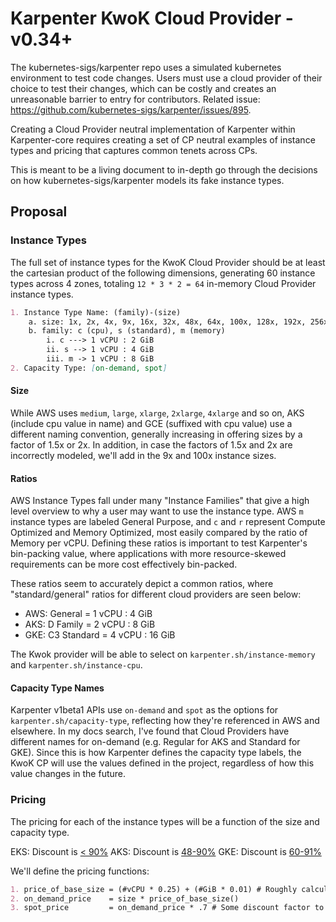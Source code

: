 # Karpenter KwoK Cloud Provider - v0.34+

The kubernetes-sigs/karpenter repo uses a simulated kubernetes environment to test code changes. Users must use a cloud provider of their choice to test their changes, which can be costly and creates an unreasonable barrier to entry for contributors. Related issue: https://github.com/kubernetes-sigs/karpenter/issues/895.

Creating a Cloud Provider neutral implementation of Karpenter within Karpenter-core requires creating a set of CP neutral examples of instance types and pricing that captures common tenets across CPs. 

This is meant to be a living document to in-depth go through the decisions on how kubernetes-sigs/karpenter models its fake instance types. 

## Proposal

### Instance Types
The full set of instance types for the KwoK Cloud Provider should be at least the cartesian product of the following dimensions, generating 60 instance types across 4 zones, totaling `12 * 3 * 2 = 64` in-memory Cloud Provider instance types.

```md
1. Instance Type Name: (family)-(size)
    a. size: 1x, 2x, 4x, 9x, 16x, 32x, 48x, 64x, 100x, 128x, 192x, 256x
    b. family: c (cpu), s (standard), m (memory)
        i. c ---> 1 vCPU : 2 GiB
        ii. s --> 1 vCPU : 4 GiB
        iii. m -> 1 vCPU : 8 GiB
2. Capacity Type: [on-demand, spot]
```

#### Size
While AWS uses `medium`, `large`, `xlarge`, `2xlarge`, `4xlarge` and so on, AKS (include cpu value in name) and GCE (suffixed with cpu value) use a different naming convention, generally increasing in offering sizes by a factor of 1.5x or 2x. In addition, in case the factors of 1.5x and 2x are incorrectly modeled, we'll add in the 9x and 100x instance sizes. 

#### Ratios
AWS Instance Types fall under many "Instance Families" that give a high level overview to why a user may want to use the instance type. AWS `m` instance types are labeled General Purpose, and `c` and `r` represent Compute Optimized and Memory Optimized, most easily compared by the ratio of Memory per vCPU. Defining these ratios is important to test Karpenter's bin-packing value, where applications with more resource-skewed requirements can be more cost effectively bin-packed. 

These ratios seem to accurately depict a common ratios, where "standard/general" ratios for different cloud providers are seen below:
- AWS: General     = 1 vCPU : 4 GiB
- AKS: D Family    = 2 vCPU : 8 GiB
- GKE: C3 Standard = 4 vCPU : 16 GiB

The Kwok provider will be able to select on `karpenter.sh/instance-memory` and `karpenter.sh/instance-cpu`.

#### Capacity Type Names
Karpenter v1beta1 APIs use `on-demand` and `spot` as the options for `karpenter.sh/capacity-type`, reflecting how they're referenced in AWS and elsewhere. In my docs search, I've found that Cloud Providers have different names for on-demand (e.g. Regular for AKS and Standard for GKE). Since this is how Karpenter defines the capacity type labels, the KwoK CP will use the values defined in the project, regardless of how this value changes in the future.

### Pricing
The pricing for each of the instance types will be a function of the size and capacity type.

EKS: Discount is [< 90%](https://aws.amazon.com/ec2/spot/pricing/#:~:text=Spot%20Instances%20are%20available%20at%20a%20discount%20of%20up%20to%2090%25%20off%20compared%20to%20On%2DDemand%20pricing.)
AKS: Discount is [48-90%](https://azure.microsoft.com/en-us/pricing/details/virtual-machine-scale-sets/linux/)
GKE: Discount is [60-91%](https://cloud.google.com/compute/docs/instances/create-use-spot#:~:text=Spot%20VMs%20are%20available%20at%20a%2060%2D91%25%20discount%20compared%20to%20the%20price%20of%20standard%20VMs.)

We'll define the pricing functions:

```markdown
1. price_of_base_size = (#vCPU * 0.25) + (#GiB * 0.01) # Roughly calculated based on guessing pricing functions from multiple cloud providers. 
2. on_demand_price    = size * price_of_base_size()
3. spot_price         = on_demand_price * .7 # Some discount factor to reflect savings somewhere in the middle of the referenced CPs.
```